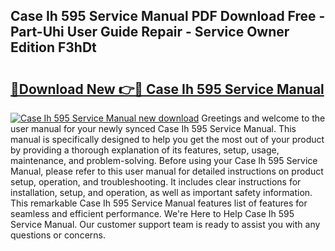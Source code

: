 ## Case Ih 595 Service Manual PDF Download Free - Part-Uhi User Guide Repair - Service Owner Edition F3hDt

# <h2><a href="http://bc9708.oget.top/?id=Case+Ih+595+Service+Manual">🔗Download New 👉🔴 Case Ih 595 Service Manual</a></h2>

[![Case Ih 595 Service Manual new download](https://i.imgur.com/5g1atiW.png)](http://bc9708.oget.top/?id=Case+Ih+595+Service+Manual)
Greetings and welcome to the user manual for your newly synced Case Ih 595 Service Manual. This manual is specifically designed to help you get the most out of your product by providing a thorough explanation of its features, setup, usage, maintenance, and problem-solving. Before using your Case Ih 595 Service Manual, please refer to this user manual for detailed instructions on product setup, operation, and troubleshooting. It includes clear instructions for installation, setup, and operation, as well as important safety information. This remarkable Case Ih 595 Service Manual features list of features for seamless and efficient performance. We're Here to Help Case Ih 595 Service Manual. Our customer support team is ready to assist you with any questions or concerns.
